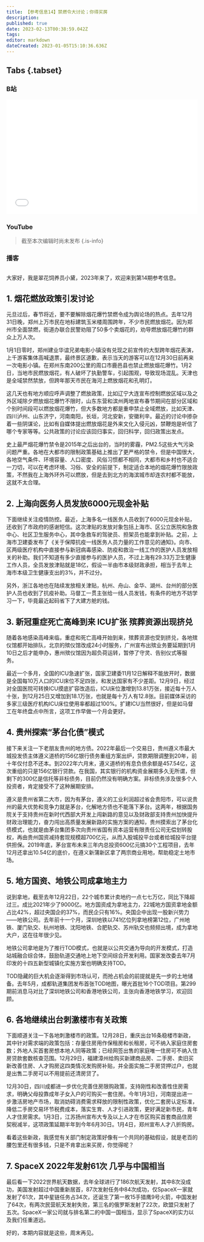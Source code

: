 ```yaml
---
title: 【参考信息14】禁燃令大讨论；你得买房
description: 
published: true
date: 2023-02-13T00:38:59.042Z
tags: 
editor: markdown
dateCreated: 2023-01-05T15:10:36.636Z
---
```


## Tabs {.tabset}
### B站
<div style="position: relative; padding: 30% 45%;">
<iframe style="position: absolute; width: 100%; height: 100%; left: 0; top: 0;" src="//player.bilibili.com/player.html?&bvid=BV1a84y1e7JS&page=1&as_wide=1&high_quality=1&danmaku=1" scrolling="no" border="0" frameborder="no" framespacing="0" allowfullscreen="true"></iframe>
</div>

### YouTube
<!---
<div style="position: relative; padding-bottom: calc(56.25% * 0.75); /* 16:9 */ width: 75%; height: 0;">
<iframe style="position: absolute; top: 0; left: 0; width: 100%; height: 100%;" src="https://www.youtube-nocookie.com/embed/YouTubeVID" title="YouTube video player" frameborder="0" allow="accelerometer; autoplay; clipboard-write; encrypted-media; gyroscope; picture-in-picture" allowfullscreen></iframe>
</div>
--->
> 截至本次编辑时尚未发布
{.is-info}

  
### 播客
<div class="podcast-player"></div>

## 

大家好，我是翠花饲养员小黛，2023年来了，欢迎来到第14期参考信息。

## 1. 烟花燃放政策引发讨论

元旦过后，春节将近，要不要解除烟花爆竹禁燃令成为舆论场的热点。去年12月31日晚，郑州上万市民在地标建筑玉米楼周围跨年，不少市民燃放烟花。因为郑州市全面禁燃，街道办联合民警劝阻了50多个卖烟花的，劝导燃放烟花爆竹的群众上万人次。

1月1日零时，郑州建业华谊兄弟电影小镇没有兑现之前宣传的大型跨年烟花表演，上千游客集体高喊退票，最终景区道歉，表示当天的游客可以在12月30日前再来一次电影小镇。在郑州东南200公里的周口市鹿邑县也禁止燃放烟花爆竹。1月2日，当地市民燃放烟花，有人破坏了执勤警车，引起围观，导致现场混乱。天津也是全域禁然禁放，但跨年那天市民在海河上燃放烟花和孔明灯。

这几天也有地方顺应呼声调整了燃放政策，比如辽宁大连宣布控制燃放区域以及之外区域除夕燃放烟花爆竹不限时，山东东营和滨州两地宣布春节期间在部分区域和个别时间段可以燃放烟花爆竹，但大多数地方都是重申禁止全域燃放，比如天津、四川泸州、山东济宁，河南南阳，长垣，河北安新，安徽利辛。最近的讨论中掺杂着一些阴谋论，比如有自媒体提出燃放烟花是外来文化入侵元凶，禁鞭炮是听信了哪个专家等等。公共政策的讨论应该回归事实，回归科学，回归政策出发点。

史上最严烟花爆竹禁令是2015年之后出台的，当时的雾霾，PM2.5这些大气污染问题严重。各地在大都市的限制政策基础上推出了更严格的禁令，但是中国很大，各地空气条件、环境容量、人口密度、风俗习惯都不相同，大都市和乡村也不适合一刀切，可以在考虑环境、习俗、安全的前提下，制定适合本地的烟花爆竹限放政策，不然我在上海外环外可以燃放，但是去到北方的海滨城市却连农村都不能放，这就不太合理。

## 2. 上海向医务人员发放6000元现金补贴

下面继续关注疫情防控。最近，上海多名一线医务人员收到了6000元现金补贴，还收到了市政府的感谢短信。这次津贴的发放对象包括上海市、区公立医院和急救中心、社区卫生服务中心，其中急救车的驾驶员、担架员也能拿到补贴。之前，上海市卫建委发布了《关于保障抗疫一线医务人员力量的工作意见的通知》。向市、区两级医疗机构中直接参与新冠病毒感染、防疫和救治一线工作的医护人员发放相关的补助。我们不知道有多少直接参与的医护人员，不过上海有29.33万卫生健康工作人员，全员发放津贴就是18亿，假设一半由市本级财政承担，相当于去年上海市本级卫生健康支出的3%，并不过分。

另外，浙江各地也在陆续发放相关津贴，杭州、舟山、金华、湖州、台州的部分医护人员也收到了抗疫补助。马督工一贯主张给一线人员发钱，有条件的地方不妨学习一下，毕竟最近起码省下了大建方舱的钱。

## 3. 新冠重症死亡高峰到来 ICU扩张 殡葬资源出现挤兑

随着各地感染高峰来临，重症和死亡高峰开始到来，殡葬资源也受到挤兑，各地殡仪馆都开始排队，北京的殡仪馆改成24小时服务，广州宣布出殡业务要延期到1月10日之后才能申办，惠州殡仪馆因为超负荷运转，暂停了守灵、告别仪式等服务。

最近一个多月，全国的ICU急速扩张，国家卫建委11月12日解释不能放开时，数据是全国每10万人口的ICU床位不足四张，和发达国家有不少差距。12月9日，经过对全国医院可转换ICU摸底扩容改造后，ICU床位激增到13.81万张，接近每十万人十张，到12月25日又增加到18.1万张，也就是每十万人有12.8张。目前媒体采访的多家三级医疗机构ICU床位使用率都超过100%。扩建ICU当然很好，但是如马督工在年终盘点中所言，这项工作早做一个月会更好。

## 4. 贵州探索“茅台化债”模式

接下来关注一下老朋友贵州的地方债。2022年最后一个交易日，贵州遵义市最大城投发债主体遵义道桥的156亿银行债务重组方案出炉，贷款期限调整到20年，前十年仅付息不还本。到2022年六月末，遵义道桥的有息负债余额是457.54亿，这次重组的只是156亿银行贷款。在我国，其实银行的机构资金展期多久无所谓，但剩下的300亿是信托等非标债务，目前仍然没有明确方案。非标债务涉及很多个人投资者，肯定接受不了这种展期安排。

遵义是贵州省第二大市，因为有茅台，遵义的工业利润超过省会贵阳市，可以说贵州的最大优势和竞争力就是茅台，化解地方债也不能落下茅台。这两年，根据国务院关于支持贵州在新时代西部大开发上闯新路的意见以及财政部支持贵州加快提升财政治理能力，奋力闯出高质量发展新路的实施方案的通知，贵州摸索出了茅台化债模式，也就是由茅台集团多次向贵州省国有资本运营有限责任公司无偿划转股权，再由贵州国资减持套现规模超700亿元，从而入股城投平台或者给城投平台提供担保。2019年底，茅台宣布未来三年内总投资600亿元搞30个工程项目，去年12月还拿出10.54亿的底价，在遵义新蒲新区拿了两宗商业用地，帮助稳定土地市场。

## 5. 地方国资、地铁公司成拿地主力

说到拿地，截至去年12月22日，22个城市累计卖地约一点七七万亿，同比下降超过三。成比2021年少了9000亿。地方国资成为拿地主力，22城地方国资拿地金额占比42%，超过央国企的37%，而民企只有16%。央国企中出现一股新兴势力——地铁公司。去年前十一个月，深圳地铁以741亿位列拿地榜第12位，广州地铁、厦门轨交、杭州地铁、沈阳地铁、合肥轨交、苏州轨交也频频出境，成为拿地大户，这在往年很少见。

地铁公司拿地是为了推行TOD模式，也就是以公共交通为导向的开发模式，打造站城融合综合体，鼓励轨道交通地上地下空间综合开发利用。国家发改委去年7月印发的十四五新型城镇化实施方案也明确支持TOD。

TOD隐藏的巨大机会逐渐得到市场认可，而抢占机会的前提就是先一步的土地储备。去年5月，成都轨道集团发布首张TOD地图，曝光首批16个TOD项目。第299期前消息马对比了深圳地铁公司和香港地铁公司，主张向香港地铁学习，欢迎回顾。

## 6. 各地继续出台刺激楼市有关政策

下面顺道关注一下各地刺激楼市的政策。12月28日，重庆出台16条稳楼市新政，其中针对需求端的政策包括：存量住房用作保租房和长租房，可不纳入家庭住房套数；外地人买首套房想本地人同等政策；已经网签出售的家庭唯一住房可不纳入住房贷款套数核查范围。12月29日，福建漳州给购买新建商品房、二手房、卖旧买新改善住房、人才购房这四类情况发购房补贴，并全面实施二手房贷押过户，也就是出售二手房可以不用提前还清房贷了。

12月30日，四川成都进一步优化完善住房限购政策，支持刚性和改善性住房需求，明确父母投靠成年子女入户的可购买一套住房。今年1月3日，河南提出进一步激活房地产市场，取消妨碍消费需求释放的限制性政策，优化二套房认定标准，降低二手房交易环节税费成本，落实生育、人才引进政策，更好满足新市民，青年人才住房需求。1月3日，江苏扬州宣布大专及以上人才在市区购买首套商品住房契税减半，这项政策延期半年到今年6月30日。1月4日，郑州宣布人才八折购房。

看着这些新政，我感觉有关部门制定政策好像有一个共同的基础假设，就是老百的腰包里还有很多钱，只是不肯拿出来买房，你觉得呢？

## 7. SpaceX 2022年发射61次 几乎与中国相当

最后看一下2022世界航天数据，去年全球进行了186次航天发射，其中8次没成功，美国发射超过中国重新居首，87次发射任务中84次成功，仅SpaceX一家就发射了61次，其中星链任务占34次，还诞生了第一枚15手猎鹰9号火箭，中国发射了64次，有两次民营航天发射失败，第三名的俄罗斯发射了22次，欧盟只发射了五次。SpaceX一家公司就与排名第二的中国一国相当，显示了SpaceX的实力以及我们任重道远。

好的，本期内容就是这些，周末再见。
